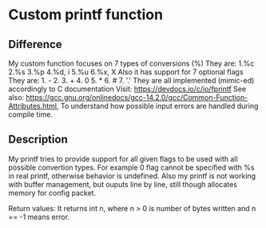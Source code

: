 # Custom printf function 

## Difference

My custom function focuses on 7 types of conversions (%)
They are:
	1.%c
 	2.%s
  	3.%p
   	4.%d, i
    	5.%u
     	6.%x, X
Also it has support for 7 optional flags
They are:
	1. -
 	2. <space>
  	3. +
   	4. 0
    	5. *
     	6. #
      	7. '.'
They are all implemented (mimic-ed) accordingly to C documentation
Visit: https://devdocs.io/c/io/fprintf
See also: https://gcc.gnu.org/onlinedocs/gcc-14.2.0/gcc/Common-Function-Attributes.html, To understand how possible input errors are handled during compile time.

## Description

My printf tries to provide support for all given flags to be used with all possible convertion types.
For example 0 flag cannot be specified with %s in real printf, otherwise behavior is undefined.
Also my printf is not working with buffer management, but ouputs line by line, still though allocates
memory for config packet.

Return values:  It returns int n, where n > 0 is number of bytes written and n == -1 means error.


